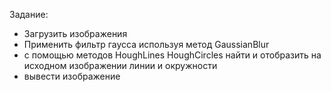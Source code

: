 Задание:
- Загрузить изображения
- Применить фильтр гаусса используя метод GaussianBlur
- с помощью методов HoughLines HoughCircles найти и отобразить на исходном изображении линии и окружности
- вывести изображение

